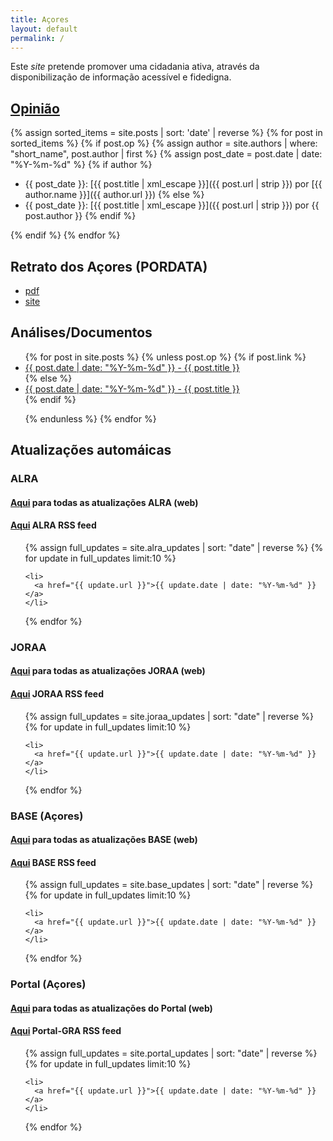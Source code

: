 ```yaml
---
title: Açores
layout: default
permalink: /
---
```

Este _site_ pretende promover uma cidadania ativa, através da disponibilização de informação acessível e fidedigna.

## [Opinião](/blog)

{% assign sorted_items = site.posts | sort: 'date' | reverse %}
{% for post in sorted_items %}
{% if post.op %}
  {% assign author = site.authors | where: "short_name", post.author | first %}
  {% assign post_date = post.date | date: "%Y-%m-%d" %}
  {% if author %}

* {{ post_date }}: [{{ post.title | xml_escape }}]({{ post.url | strip }}) por [{{ author.name }}]({{ author.url }})
  {% else %}
* {{ post_date }}: [{{ post.title | xml_escape }}]({{ post.url | strip }}) por {{ post.author }}
  {% endif %}
  
{% endif %}
{% endfor %}

## Retrato dos Açores (PORDATA)

* [pdf](/assets/pdf/RetratoAçores2023.pdf)
* [site](https://www.pordata.pt/retratos/2023/retrato+dos+acores-91)

## Análises/Documentos

<ul>
  {% for post in site.posts %}
  {% unless post.op %}
    {% if post.link  %}
    <li>
      <a href="{{ post.page }}">{{ post.date | date: "%Y-%m-%d" }} - {{ post.title }}</a>
    </li>
    {% else %}
    <li>
      <a href="{{ post.url }}">{{ post.date | date: "%Y-%m-%d" }} - {{ post.title }}</a>
    </li>
    {% endif %}

  {% endunless %}
  {% endfor %}
</ul>

## Atualizações automáicas

### ALRA

#### [Aqui](/alra_updates) para todas as atualizações ALRA (web)

#### [Aqui](/rss/alra.xml) ALRA RSS feed

<ul>
{% assign full_updates = site.alra_updates | sort: "date" | reverse %}
{% for update in full_updates limit:10 %}

    <li>
      <a href="{{ update.url }}">{{ update.date | date: "%Y-%m-%d" }}</a>
    </li>
  {% endfor %}
</ul>

### JORAA

#### [Aqui](/joraa_updates) para todas as atualizações JORAA (web)

#### [Aqui](/rss/joraa.xml) JORAA RSS feed

<ul>
{% assign full_updates = site.joraa_updates | sort: "date" | reverse %}
{% for update in full_updates limit:10 %}

    <li>
      <a href="{{ update.url }}">{{ update.date | date: "%Y-%m-%d" }}</a>
    </li>
  {% endfor %}
</ul>

### BASE (Açores)

#### [Aqui](/base_updates) para todas as atualizações BASE (web)

#### [Aqui](/rss/base.xml) BASE RSS feed

<ul>
{% assign full_updates = site.base_updates | sort: "date" | reverse %}
{% for update in full_updates limit:10 %}

    <li>
      <a href="{{ update.url }}">{{ update.date | date: "%Y-%m-%d" }}</a>
    </li>
  {% endfor %}
</ul>

### Portal (Açores)

#### [Aqui](/portal_updates) para todas as atualizações do Portal (web)

#### [Aqui](/rss/portal.xml) Portal-GRA RSS feed

<ul>
{% assign full_updates = site.portal_updates | sort: "date" | reverse %}
{% for update in full_updates limit:10 %}

    <li>
      <a href="{{ update.url }}">{{ update.date | date: "%Y-%m-%d" }}</a>
    </li>
  {% endfor %}
</ul>
